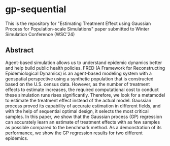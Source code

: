 # gp-sequential

This is the repository for "Estimating Treatment Effect using Gaussian Process for Population-scale Simulations" paper submitted to Winter Simulation Conference (WSC'24)


## Abstract
Agent-based simulation allows us to understand epidemic dynamics better and help build public health policies. FRED (A Framework for Reconstructing Epidemiological Dynamics) is an agent-based modeling system 
with a geospatial perspective using a synthetic population that is constructed based on the U.S. census data. However, as the number of treatment effects to estimate increases, the required computational cost to 
conduct these simulation runs rises significantly. Therefore, we look for a metamodel to estimate the treatment effect instead of the actual model. Gaussian process proved its capability of accurate estimation in 
different fields, and with the help of sequential optimal design, it selects the most critical samples. In this paper, we show that the Gaussian process (GP) regression  can accurately learn an estimate of treatment 
effects with as few samples as possible compared to the benchmark method. As a demonstration of its performance, we show the GP regression results for two  different epidemics.

